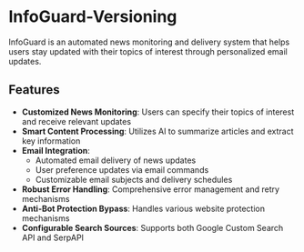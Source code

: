 # InfoGuard-Versioning

InfoGuard is an automated news monitoring and delivery system that helps users stay updated with their topics of interest through personalized email updates.

## Features

- **Customized News Monitoring**: Users can specify their topics of interest and receive relevant updates
- **Smart Content Processing**: Utilizes AI to summarize articles and extract key information
- **Email Integration**: 
  - Automated email delivery of news updates
  - User preference updates via email commands
  - Customizable email subjects and delivery schedules
- **Robust Error Handling**: Comprehensive error management and retry mechanisms
- **Anti-Bot Protection Bypass**: Handles various website protection mechanisms
- **Configurable Search Sources**: Supports both Google Custom Search API and SerpAPI
